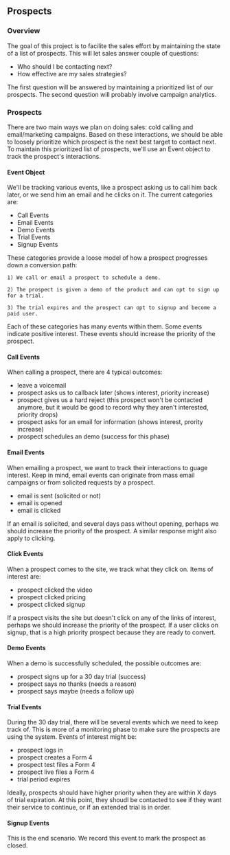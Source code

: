 ## Prospects

### Overview

The goal of this project is to facilite the sales effort by maintaining the state of a list of prospects.
This will let sales answer couple of questions:

* Who should I be contacting next?
* How effective are my sales strategies?

The first question will be answered by maintaining a prioritized list of our prospects.
The second question will probably involve campaign analytics.

### Prospects

There are two main ways we plan on doing sales: cold calling and email/marketing campaigns.
Based on these interactions, we should be able to loosely prioritize which prospect is the next best target to contact next.
To maintain this prioritized list of prospects, we'll use an Event object to track the prospect's interactions.

#### Event Object

We'll be tracking various events, like a prospect asking us to call him back later, or we send him an email and he clicks on it.
The current categories are:

* Call Events
* Email Events
* Demo Events
* Trial Events
* Signup Events

These categories provide a loose model of how a prospect progresses down a conversion path:

    1) We call or email a prospect to schedule a demo.

    2) The prospect is given a demo of the product and can opt to sign up for a trial.

    3) The trial expires and the prospect can opt to signup and become a paid user.

Each of these categories has many events within them.
Some events indicate positive interest.  These events should increase the priority of the prospect.

#### Call Events

When calling a prospect, there are 4 typical outcomes:

* leave a voicemail
* prospect asks us to callback later (shows interest, priority increase)
* prospect gives us a hard reject (this prospect won't be contacted anymore, but it would be good to record why they aren't interested, priority drops)
* prospect asks for an email for information (shows interest, prority increase)
* prospect schedules an demo (success for this phase)

#### Email Events

When emailing a prospect, we want to track their interactions to guage interest.
Keep in mind, email events can originate from mass email campaigns or from solicited requests by a prospect.

* email is sent (solicited or not)
* email is opened
* email is clicked

If an email is solicited, and several days pass without opening, perhaps we should increase the priority of the prospect.
A similar response might also apply to clicking.

#### Click Events

When a prospect comes to the site, we track what they click on.
Items of interest are:

* prospect clicked the video
* prospect clicked pricing
* prospect clicked signup

If a prospect visits the site but doesn't click on any of the links of interest, perhaps we should increase the priority of the prospect.
If a user clicks on signup, that is a high priority prospect because they are ready to convert.

#### Demo Events

When a demo is successfully scheduled, the possible outcomes are:

* prospect signs up for a 30 day trial (success)
* prospect says no thanks (needs a reason)
* prospect says maybe (needs a follow up)

#### Trial Events

During the 30 day trial, there will be several events which we need to keep track of.  This is more of a monitoring phase to make sure the prospects are using the system.
Events of interest might be:

* prospect logs in
* prospect creates a Form 4
* prospect test files a Form 4
* prospect live files a Form 4
* trial period expires

Ideally, prospects should have higher priority when they are within X days of trial expiration.  At this point, they shoudl be contacted to see if they want their service to continue, or if an extended trial is in order.

#### Signup Events

This is the end scenario.  We record this event to mark the prospect as closed.

